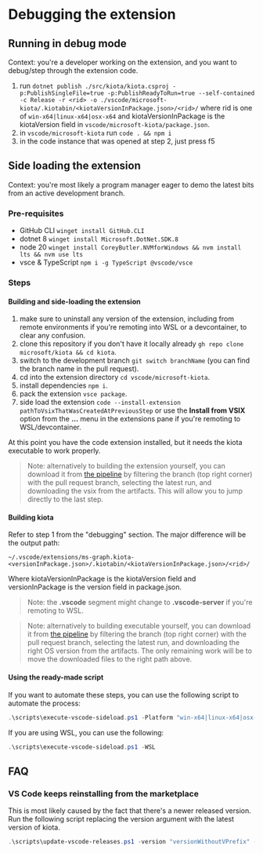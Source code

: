# Debugging the extension

## Running in debug mode

Context: you're a developer working on the extension, and you want to debug/step through the extension code.

1. run `dotnet publish ./src/kiota/kiota.csproj -p:PublishSingleFile=true -p:PublishReadyToRun=true --self-contained -c Release -r <rid> -o ./vscode/microsoft-kiota/.kiotabin/<kiotaVersionInPackage.json>/<rid>/` where rid is one of `win-x64|linux-x64|osx-x64` and kiotaVersionInPackage is the kiotaVersion field in `vscode/microsoft-kiota/package.json`.
1. in `vscode/microsoft-kiota` run `code . && npm i`
1. in the code instance that was opened at step 2, just press f5

## Side loading the extension

Context: you're most likely a program manager eager to demo the latest bits from an active development branch.

### Pre-requisites

- GitHub CLI `winget install GitHub.CLI`
- dotnet 8 `winget install Microsoft.DotNet.SDK.8`
- node 20 `winget install CoreyButler.NVMforWindows && nvm install lts && nvm use lts`
- vsce & TypeScript `npm i -g TypeScript @vscode/vsce`

### Steps

#### Building and side-loading the extension

1. make sure to uninstall any version of the extension, including from remote environments if you're remoting into WSL or a devcontainer, to clear any confusion.
1. clone this repository if you don't have it locally already `gh repo clone microsoft/kiota && cd kiota`.
1. switch to the development branch `git switch branchName` (you can find the branch name in the pull request).
1. cd into the extension directory `cd vscode/microsoft-kiota`.
1. install dependencies `npm i`.
1. pack the extension `vsce package`.
1. side load the extension `code --install-extension pathToVsixThatWasCreatedAtPreviousStep` or use the **Install from VSIX** option from the **...** menu in the extensions pane if you're remoting to WSL/devcontainer.

At this point you have the code extension installed, but it needs the kiota executable to work properly.

> Note: alternatively to building the extension yourself, you can download it from [the pipeline](https://github.com/microsoft/kiota/actions/workflows/build-vscode-extension.yml) by filtering the branch (top right corner) with the pull request branch, selecting the latest run, and downloading the vsix from the artifacts. This will allow you to jump directly to the last step.

#### Building kiota

Refer to step 1 from the "debugging" section. The major difference will be the output path:

`~/.vscode/extensions/ms-graph.kiota-<versionInPackage.json>/.kiotabin/<kiotaVersionInPackage.json>/<rid>/`

Where kiotaVersionInPackage is the kiotaVersion field and versionInPackage is the version field in package.json.

> Note: the **.vscode** segment might change to **.vscode-server** if you're remoting to WSL.

> Note: alternatively to building executable yourself, you can download it from [the pipeline](https://github.com/microsoft/kiota/actions/workflows/dotnet.yml) by filtering the branch (top right corner) with the pull request branch, selecting the latest run, and downloading the right OS version from the artifacts. The only remaining work will be to move the downloaded files to the right path above.

#### Using the ready-made script

If you want to automate these steps, you can use the following script to automate the process:

```powershell
.\scripts\execute-vscode-sideload.ps1 -Platform "win-x64|linux-x64|osx-x64" 
```

If you are using WSL, you can use the following:

```powershell
.\scripts\execute-vscode-sideload.ps1 -WSL
```

## FAQ

### VS Code keeps reinstalling from the marketplace

This is most likely caused by the fact that there's a newer released version. Run the following script replacing the version argument with the latest version of kiota.

```powershell
.\scripts\update-vscode-releases.ps1 -version "versionWithoutVPrefix" -online -filePath .\vscode\microsoft-kiota\package.json
```
